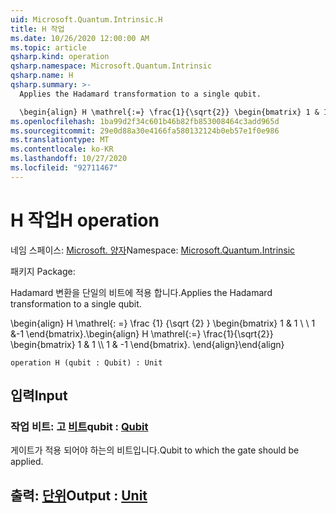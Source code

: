 ```yaml
---
uid: Microsoft.Quantum.Intrinsic.H
title: H 작업
ms.date: 10/26/2020 12:00:00 AM
ms.topic: article
qsharp.kind: operation
qsharp.namespace: Microsoft.Quantum.Intrinsic
qsharp.name: H
qsharp.summary: >-
  Applies the Hadamard transformation to a single qubit.

  \begin{align} H \mathrel{:=} \frac{1}{\sqrt{2}} \begin{bmatrix} 1 & 1 \\\\ 1 & -1 \end{bmatrix}. \end{align}
ms.openlocfilehash: 1ba99d2f34c601b46b82fb853008464c3add965d
ms.sourcegitcommit: 29e0d88a30e4166fa580132124b0eb57e1f0e986
ms.translationtype: MT
ms.contentlocale: ko-KR
ms.lasthandoff: 10/27/2020
ms.locfileid: "92711467"
---
```

# <a name="h-operation"></a><span data-ttu-id="8a2dc-102">H 작업</span><span class="sxs-lookup"><span data-stu-id="8a2dc-102">H operation</span></span>

<span data-ttu-id="8a2dc-103">네임 스페이스: [Microsoft. 양자](xref:Microsoft.Quantum.Intrinsic)</span><span class="sxs-lookup"><span data-stu-id="8a2dc-103">Namespace: [Microsoft.Quantum.Intrinsic](xref:Microsoft.Quantum.Intrinsic)</span></span>

<span data-ttu-id="8a2dc-104">패키지 [](https://nuget.org/packages/)</span><span class="sxs-lookup"><span data-stu-id="8a2dc-104">Package: [](https://nuget.org/packages/)</span></span>


<span data-ttu-id="8a2dc-105">Hadamard 변환을 단일의 비트에 적용 합니다.</span><span class="sxs-lookup"><span data-stu-id="8a2dc-105">Applies the Hadamard transformation to a single qubit.</span></span>

<span data-ttu-id="8a2dc-106">\begin{align} H \mathrel{: =} \frac {1} {\sqrt {2} } \begin{bmatrix} 1 & 1 \\ \\ 1 &-1 \end{bmatrix}.</span><span class="sxs-lookup"><span data-stu-id="8a2dc-106">\begin{align} H \mathrel{:=} \frac{1}{\sqrt{2}} \begin{bmatrix} 1 & 1 \\\\ 1 & -1 \end{bmatrix}.</span></span>
<span data-ttu-id="8a2dc-107">\end{align}</span><span class="sxs-lookup"><span data-stu-id="8a2dc-107">\end{align}</span></span>

```qsharp
operation H (qubit : Qubit) : Unit
```


## <a name="input"></a><span data-ttu-id="8a2dc-108">입력</span><span class="sxs-lookup"><span data-stu-id="8a2dc-108">Input</span></span>

### <a name="qubit--qubit"></a><span data-ttu-id="8a2dc-109">작업 비트: 고 [비트](xref:microsoft.quantum.lang-ref.qubit)</span><span class="sxs-lookup"><span data-stu-id="8a2dc-109">qubit : [Qubit](xref:microsoft.quantum.lang-ref.qubit)</span></span>

<span data-ttu-id="8a2dc-110">게이트가 적용 되어야 하는의 비트입니다.</span><span class="sxs-lookup"><span data-stu-id="8a2dc-110">Qubit to which the gate should be applied.</span></span>



## <a name="output--unit"></a><span data-ttu-id="8a2dc-111">출력: [단위](xref:microsoft.quantum.lang-ref.unit)</span><span class="sxs-lookup"><span data-stu-id="8a2dc-111">Output : [Unit](xref:microsoft.quantum.lang-ref.unit)</span></span>

